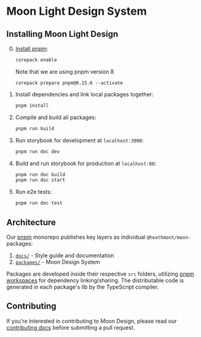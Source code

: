 # Moon Light Design System

## Installing Moon Light Design

0. [Install pnpm](https://pnpm.io/installation):

   ```sh
   corepack enable
   ```

   Note that we are using pnpm version 8

   ```
   corepack prepare pnpm@8.15.6 --activate
   ```

1. Install dependencies and link local packages together:

   ```sh
   pnpm install
   ```

2. Compile and build all packages:

   ```sh
   pnpm run build
   ```

3. Run storybook for development at `localhost:3000`:

   ```sh
   pnpm run doc dev
   ```

4. Build and run storybook for production at `localhost:80`:

   ```sh
   pnpm run doc build
   pnpm run doc start
   ```

5. Run e2e tests:

   ```sh
   pnpm run doc test
   ```

## Architecture

Our [pnpm](https://pnpm.io/motivation) monorepo publishes key layers as individual `@heathmont/moon-` packages:

1. [`docs/`](#docs) - Style guide and documentation
2. [`packages/`](#design-system) - Moon Design System

Packages are developed inside their respective `src` folders, utilizing [pnpm workspaces](https://pnpm.io/workspaces) for dependency linking/sharing. The distributable code is generated in each package's lib by the TypeScript compiler.

## Contributing

If you're interested in contributing to Moon Design, please read our [contributing docs](CONTRIBUTING.md) before submitting a pull request.
